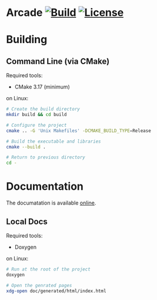 Arcade
[![Build](https://img.shields.io/github/workflow/status/MisterPeModder/Arcade/CI)](https://github.com/MisterPeModder/Arcade/actions/workflows/ci.yml)
[![License](https://img.shields.io/github/license/MisterPeModder/Arcade)](https://github.com/MisterPeModder/Arcade)
====

# Building

## Command Line (via CMake)

Required tools:
- CMake 3.17 (minimum)

on Linux:
```sh
# Create the build directory
mkdir build && cd build 

# Configure the project
cmake .. -G 'Unix Makefiles' -DCMAKE_BUILD_TYPE=Release

# Build the executable and libraries
cmake --build .

# Return to previous directory
cd -
```

# Documentation

The documatation is available [online](https://misterpemodder.github.io/Arcade/).

## Local Docs

Required tools:
- Doxygen

on Linux:
```sh
# Run at the root of the project
doxygen

# Open the genrated pages
xdg-open doc/generated/html/index.html
```

